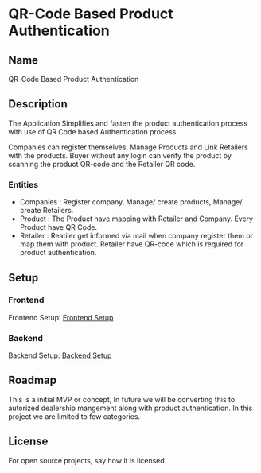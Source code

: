 # QR-Code Based Product Authentication

## Name
QR-Code Based Product Authentication

## Description
The Application Simplifies and fasten the product authentication process with use of QR Code based Authentication process. 

Companies can register themselves, Manage Products and Link Retailers with the products.  Buyer without any login can verify the product by scanning the product QR-code and the Retailer QR code. 

### Entities
- Companies : Register company, Manage/ create products, Manage/ create Retailers.
- Product : The Product have mapping with Retailer and Company. Every Product have QR Code.
- Retailer : Reatiler get informed via mail when company register them or map them with product. Retailer have QR-code which is required for product authentication.

## Setup
### Frontend
Frontend Setup: [Frontend Setup](/client/README.md)
### Backend
Backend Setup: [Backend Setup](/server/README.md)

## Roadmap
This is a initial MVP or concept, In future we will be converting this to autorized dealership mangement along with product authentication. In this project we are limited to few categories.


## License
For open source projects, say how it is licensed.

